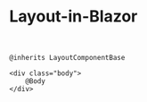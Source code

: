 # Layout-in-Blazor

<br>

```razor
@inherits LayoutComponentBase

<div class="body">
    @Body
</div>
```
